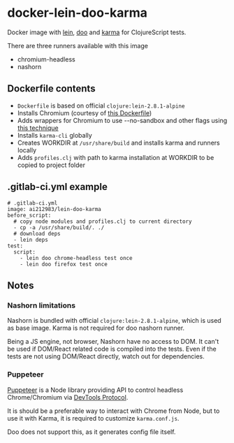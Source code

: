 # docker-lein-doo-karma

Docker image with [lein](https://github.com/technomancy/leiningen),
[doo](https://github.com/bensu/doo)
and [karma](https://karma-runner.github.io/) for ClojureScript tests.

There are three runners available with this image
 * chromium-headless
  * nashorn

## Dockerfile contents
* `Dockerfile` is based on official `clojure:lein-2.8.1-alpine`
* Installs Chromium (courtesy of [this Dockerfile](https://github.com/Zenika/alpine-chrome/blob/master/Dockerfile))
* Adds wrappers for Chromium to use --no-sandbox and other flags using
[this technique](https://github.com/laurentj/slimerjs/blob/master/Dockerfile)
* Installs `karma-cli` globally
* Creates WORKDIR at `/usr/share/build` and installs karma and runners locally
* Adds `profiles.clj` with path to karma installation at WORKDIR to be copied to project folder

## .gitlab-ci.yml example
```
# .gitlab-ci.yml
image: ai212983/lein-doo-karma
before_script:
  # copy node modules and profiles.clj to current directory
  - cp -a /usr/share/build/. ./
  # download deps
  - lein deps
test:
  script:
    - lein doo chrome-headless test once
    - lein doo firefox test once
```

## Notes

### Nashorn limitations
Nashorn is bundled with official `clojure:lein-2.8.1-alpine`, which is used as base image.
Karma is not required for doo nashorn runner.

Being a JS engine, not browser, Nashorn have no access to DOM.
It can't be used if DOM/React related code is compiled into the tests.
Even if the tests are not using DOM/React directly, watch out for dependencies.

### Puppeteer
[Puppeteer](https://github.com/GoogleChrome/puppeteer) is a Node library providing API to control
headless Chrome/Chromium via [DevTools Protocol](https://chromedevtools.github.io/devtools-protocol/).

It is should be a preferable way to interact with Chrome from Node, but to use it with Karma,
it is required to customize `karma.conf.js`.

Doo does not support this, as it generates config file itself.
